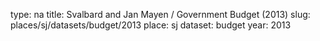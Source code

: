 type: na
title: Svalbard and Jan Mayen / Government Budget (2013)
slug: places/sj/datasets/budget/2013
place: sj
dataset: budget
year: 2013
